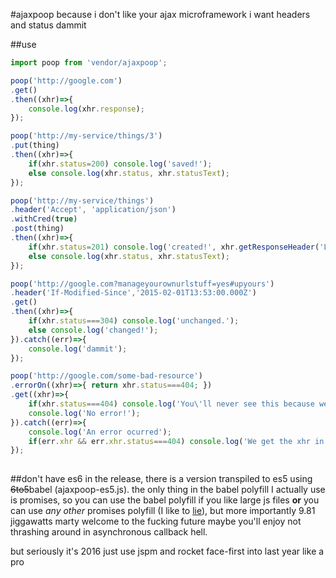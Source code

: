 #ajaxpoop
because i don't like your ajax microframework i want headers and status dammit

##use
```js
import poop from 'vendor/ajaxpoop';
```
```js
poop('http://google.com')
.get()
.then((xhr)=>{
    console.log(xhr.response);
});
```
```js
poop('http://my-service/things/3')
.put(thing)
.then((xhr)=>{
    if(xhr.status=200) console.log('saved!');
    else console.log(xhr.status, xhr.statusText);
});
```
```js
poop('http://my-service/things')
.header('Accept', 'application/json')
.withCred(true)
.post(thing)
.then((xhr)=>{
    if(xhr.status=201) console.log('created!', xhr.getResponseHeader('Location'));
    else console.log(xhr.status, xhr.statusText);
});
```
```js
poop('http://google.com?manageyourownurlstuff=yes#upyours')
.header('If-Modified-Since','2015-02-01T13:53:00.000Z')
.get()
.then((xhr)=>{
    if(xhr.status===304) console.log('unchanged.');
    else console.log('changed!');
}).catch((err)=>{
    console.log('dammit');
});
```
```js
poop('http://google.com/some-bad-resource')
.errorOn((xhr)=>{ return xhr.status===404; })
.get((xhr)=>{
    if(xhr.status===404) console.log('You\'ll never see this because we error on 404s.');
    console.log('No error!');
}).catch((err)=>{
    console.log('An error ocurred');
    if(err.xhr && err.xhr.status===404) console.log('We get the xhr in there error so we can see if it\'s something we expect or not');
});
        
```
##don't have es6
in the release, there is a version transpiled to es5 using <s>6to5</s>babel (ajaxpoop-es5.js). the only thing in the babel polyfill I actually use is promises, so you can use the babel polyfill if you like large js files **or** you can use *any other* promises polyfill (I like to [lie](https://github.com/calvinmetcalf/lie)), but more importantly 9.81 jiggawatts marty welcome to the fucking future maybe you'll enjoy not thrashing around in asynchronous callback hell.

but seriously it's 2016 just use jspm and rocket face-first into last year like a pro
